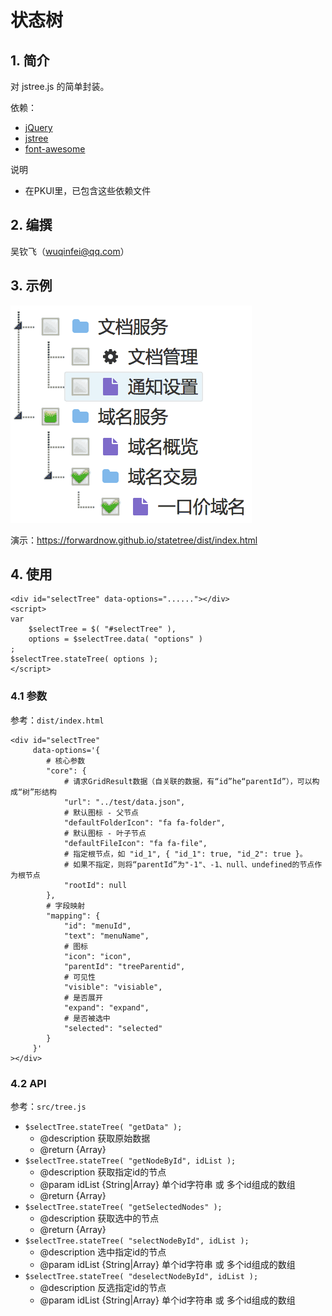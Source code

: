 # 状态树

## 1. 简介

对 jstree.js 的简单封装。
  
依赖：
 * [jQuery](http://jquery.com/)
 * [jstree](https://www.jstree.com/)
 * [font-awesome](http://fontawesome.io/)
 
说明
 * 在PKUI里，已包含这些依赖文件

## 2. 编撰

  吴钦飞（wuqinfei@qq.com）
  
## 3. 示例

![示例](./doc/images/1.png)

演示：https://forwardnow.github.io/statetree/dist/index.html

## 4. 使用

    <div id="selectTree" data-options="......"></div>
    <script>
    var 
        $selectTree = $( "#selectTree" ),
        options = $selectTree.data( "options" )
    ;
    $selectTree.stateTree( options );
    </script>


### 4.1 参数

参考：`dist/index.html`

    <div id="selectTree"
         data-options='{
            # 核心参数
            "core": {
                # 请求GridResult数据（自关联的数据，有“id”he“parentId”），可以构成“树”形结构
                "url": "../test/data.json",
                # 默认图标 - 父节点
                "defaultFolderIcon": "fa fa-folder",
                # 默认图标 - 叶子节点
                "defaultFileIcon": "fa fa-file",
                # 指定根节点，如 "id_1", { "id_1": true, "id_2": true }。
                # 如果不指定，则将“parentId”为"-1"、-1、null、undefined的节点作为根节点
                "rootId": null
            },
            # 字段映射
            "mapping": {
                "id": "menuId",
                "text": "menuName",
                # 图标
                "icon": "icon",
                "parentId": "treeParentid",
                # 可见性
                "visible": "visiable",
                # 是否展开
                "expand": "expand",
                # 是否被选中
                "selected": "selected"
            }
         }'
    ></div>
    
### 4.2 API

参考：`src/tree.js`


* `$selectTree.stateTree( "getData" );`
    * @description 获取原始数据
    * @return {Array}
* `$selectTree.stateTree( "getNodeById", idList );`
    * @description 获取指定id的节点
    * @param idList {String|Array} 单个id字符串 或 多个id组成的数组
    * @return {Array} 
* `$selectTree.stateTree( "getSelectedNodes" );`
    * @description 获取选中的节点
    * @return {Array}
* `$selectTree.stateTree( "selectNodeById", idList );`
    * @description 选中指定id的节点
    * @param idList {String|Array} 单个id字符串 或 多个id组成的数组
* `$selectTree.stateTree( "deselectNodeById", idList );`
    * @description 反选指定id的节点
    * @param idList {String|Array} 单个id字符串 或 多个id组成的数组